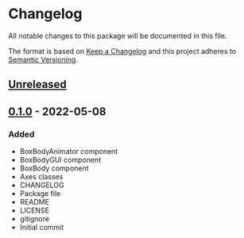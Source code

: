 # Changelog
All notable changes to this package will be documented in this file.

The format is based on [Keep a Changelog](http://keepachangelog.com/en/1.0.0/)
and this project adheres to [Semantic Versioning](http://semver.org/spec/v2.0.0.html).

## [Unreleased]

## [0.1.0] - 2022-05-08
### Added
- BoxBodyAnimator component
- BoxBodyGUI component
- BoxBody component
- Axes classes
- CHANGELOG
- Package file
- README
- LICENSE
- gitignore
- Initial commit

[Unreleased]: https://github.com/HyagoOliveira/Physics/compare/0.1.0...main
[0.1.0]: https://github.com/HyagoOliveira/Physics/tree/0.1.0/